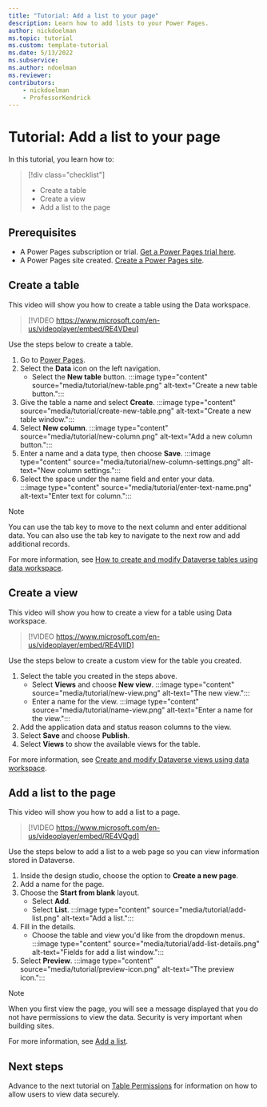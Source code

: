 ```yaml
---
title: "Tutorial: Add a list to your page"
description: Learn how to add lists to your Power Pages.
author: nickdoelman
ms.topic: tutorial
ms.custom: template-tutorial
ms.date: 5/13/2022
ms.subservice:
ms.author: ndoelman 
ms.reviewer: 
contributors:
    - nickdoelman
    - ProfessorKendrick
---
```


# Tutorial: Add a list to your page
In this tutorial, you learn how to:

> [!div class="checklist"]
> * Create a table
> * Create a view
> * Add a list to the page

## Prerequisites

- A Power Pages subscription or trial. [Get a Power Pages trial here](trial-signup.md).
- A Power Pages site created. [Create a Power Pages site](create-manage.md).

## Create a table

This video will show you how to create a table using the Data workspace.

> [!VIDEO https://www.microsoft.com/en-us/videoplayer/embed/RE4VDeu]

Use the steps below to create a table. 

1. Go to [Power Pages](https://make.powerpages.microsoft.com/).
1. Select the **Data** icon on the left navigation.
    - Select the **New table** button.
    :::image type="content" source="media/tutorial/new-table.png" alt-text="Create a new table button.":::
1. Give the table a name and select **Create**.
    :::image type="content" source="media/tutorial/create-new-table.png" alt-text="Create a new table window.":::
1. Select **New column**. 
    :::image type="content" source="media/tutorial/new-column.png" alt-text="Add a new column button.":::
1. Enter a name and a data type, then choose **Save**.
    :::image type="content" source="media/tutorial/new-column-settings.png" alt-text="New column settings.":::
1. Select the space under the name field and enter your data.  
    :::image type="content" source="media/tutorial/enter-text-name.png" alt-text="Enter text for column.":::

>[!NOTE]
> You can use the tab key to move to the next column and enter additional data.  You can also use the tab key to navigate to the next row and add additional records.

 For more information, see [How to create and modify Dataverse tables using data workspace](../configure/data-workspace-tables.md).

## Create a view

This video will show you how to create a view for a table using Data workspace.

> [!VIDEO https://www.microsoft.com/en-us/videoplayer/embed/RE4VIlD]

Use the steps below to create a custom view for the table you created. 

1. Select the table you created in the steps above.
    - Select **Views** and choose **New view**.
    :::image type="content" source="media/tutorial/new-view.png" alt-text="The new view.":::
    - Enter a name for the view.
    :::image type="content" source="media/tutorial/name-view.png" alt-text="Enter a name for the view.":::
1. Add the application data and status reason columns to the view.
1. Select **Save** and choose **Publish**.
1. Select **Views** to show the available views for the table.

For more information, see [Create and modify Dataverse views using data workspace](../configure/data-workspace-views.md).

## Add a list to the page

This video will show you how to add a list to a page.

> [!VIDEO https://www.microsoft.com/en-us/videoplayer/embed/RE4VQgd]

Use the steps below to add a list to a web page so you can view information stored in Dataverse.

1. Inside the design studio, choose the option to **Create a new page**.
1. Add a name for the page.
1. Choose the **Start from blank** layout.
    - Select **Add**.
    - Select **List**.
    :::image type="content" source="media/tutorial/add-list.png" alt-text="Add a list.":::
1. Fill in the details.
    - Choose the table and view you'd like from the dropdown menus.
    :::image type="content" source="media/tutorial/add-list-details.png" alt-text="Fields for add a list window.":::
1. Select **Preview**.
    :::image type="content" source="media/tutorial/preview-icon.png" alt-text="The preview icon.":::

> [!NOTE]
> When you first view the page, you will see a message displayed that you do not have permissions to view the data.  Security is very important when building sites.  

For more information, see [Add a list](../getting-started/add-list.md).

## Next steps

Advance to the next tutorial on [Table Permissions](tutorial-setup-page-permissions.md) for information on how to allow users to view data securely.